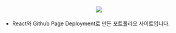 <h1 align="center"><img src = "https://i.imgur.com/nl0NVyz.png"></h1>

* React와 Github Page Deployment로 만든 포트폴리오 사이트입니다.
